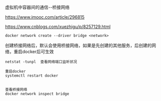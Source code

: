 虚拟机中容器间的通信--桥接网络

https://www.imooc.com/article/296815



https://www.cnblogs.com/xuezhigu/p/8257129.html

```
docker network create --driver bridge <network>
```

创建桥接网络后，默认会使用桥接网络，如果是先创建的其他服务，后创建的网络，重启docker后可生效

```
netstat -tunpl  查看网络端口监听状况

重启docker
systemctl restart docker


查看桥接网络
docker network inspect bridge
```

